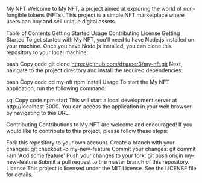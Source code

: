 My NFT
Welcome to My NFT, a project aimed at exploring the world of non-fungible tokens (NFTs). This project is a simple NFT marketplace where users can buy and sell unique digital assets.

Table of Contents
Getting Started
Usage
Contributing
License
Getting Started
To get started with My NFT, you'll need to have Node.js installed on your machine. Once you have Node.js installed, you can clone this repository to your local machine:

bash
Copy code
git clone https://github.com/dtsuper3/my-nft.git
Next, navigate to the project directory and install the required dependencies:

bash
Copy code
cd my-nft
npm install
Usage
To start the My NFT application, run the following command:

sql
Copy code
npm start
This will start a local development server at http://localhost:3000. You can access the application in your web browser by navigating to this URL.

Contributing
Contributions to My NFT are welcome and encouraged! If you would like to contribute to this project, please follow these steps:

Fork this repository to your own account.
Create a branch with your changes: git checkout -b my-new-feature
Commit your changes: git commit -am 'Add some feature'
Push your changes to your fork: git push origin my-new-feature
Submit a pull request to the master branch of this repository.
License
This project is licensed under the MIT License. See the LICENSE file for details.
